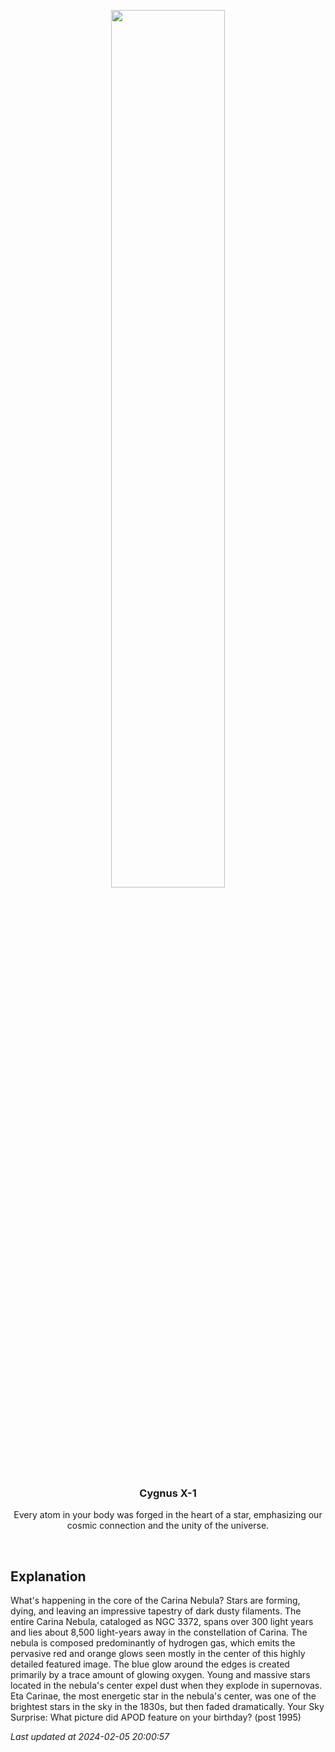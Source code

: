 <p align='center'>
    <img src='https://apod.nasa.gov/apod/image/2402/Carina_Taylor_960.jpg' width='60%' />
    <h3 align="center">Cygnus X-1</h3>
    <p align="center">Every atom in your body was forged in the heart of a star, emphasizing our cosmic connection and the unity of the universe.</p>
</p>
<br/>

Explanation
--
What's happening in the core of the Carina Nebula?  Stars are forming, dying, and leaving an impressive tapestry of dark dusty filaments.  The entire Carina Nebula, cataloged as NGC 3372, spans over 300 light years and lies about 8,500 light-years away in the constellation of Carina. The nebula is composed predominantly of hydrogen gas, which emits the pervasive red and orange glows seen mostly in the center of this highly detailed featured image.  The blue glow around the edges is created primarily by a trace amount of glowing oxygen. Young and massive stars located in the nebula's center expel dust when they explode in supernovas.  Eta Carinae, the most energetic star in the nebula's center, was one of the brightest stars in the sky in the 1830s, but then faded dramatically.    Your Sky Surprise: What picture did APOD feature on your birthday? (post 1995)


*Last updated at 2024-02-05 20:00:57*
